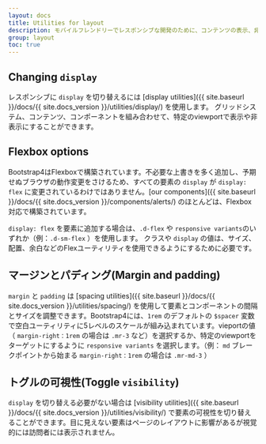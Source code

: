 ```yaml
---
layout: docs
title: Utilities for layout
description: モバイルフレンドリーでレスポンシブな開発のために、コンテンツの表示、非表示、整列、余白などのユーティリティクラスが組み込まれています。
group: layout
toc: true
---
```

<!-- ---
layout: docs
title: Utilities for layout
description: For faster mobile-friendly and responsive development, Bootstrap includes dozens of utility classes for showing, hiding, aligning, and spacing content.
group: layout
toc: true
--- -->

<!-- ## Changing `display`

Use our [display utilities]({{ site.baseurl }}/docs/{{ site.docs_version }}/utilities/display/) for responsively toggling common values of the `display` property. Mix it with our grid system, content, or components to show or hide them across specific viewports. -->

## Changing `display`

レスポンシブに `display` を切り替えるには [display utilities]({{ site.baseurl }}/docs/{{ site.docs_version }}/utilities/display/) を使用します。 グリッドシステム、コンテンツ、コンポーネントを組み合わせて、特定のviewportで表示や非表示にすることができます。

<!-- ## Flexbox options

Bootstrap 4 is built with flexbox, but not every element's `display` has been changed to `display: flex` as this would add many unnecessary overrides and unexpectedly change key browser behaviors. Most of [our components]({{ site.baseurl }}/docs/{{ site.docs_version }}/components/alerts/) are built with flexbox enabled.

Should you need to add `display: flex` to an element, do so with `.d-flex` or one of the responsive variants (e.g., `.d-sm-flex`). You'll need this class or `display` value to allow the use of our extra [flexbox utilities]({{ site.baseurl }}/docs/{{ site.docs_version }}/utilities/flex/) for sizing, alignment, spacing, and more. -->

## Flexbox options

Bootstrap4はFlexboxで構築されています。不必要な上書きを多く追加し、予期せぬブラウザの動作変更をさけるため、すべての要素の `display` が `display: flex` に変更されているわけではありません。[our components]({{ site.baseurl }}/docs/{{ site.docs_version }}/components/alerts/) のほとんどは、Flexbox対応で構築されています。

`display: flex` を要素に追加する場合は、`.d-flex` や `responsive variants`のいずれか（例：`.d-sm-flex` ）を使用します。
クラスや `display` の値は、サイズ、配置、余白などのFlexユーティリティを使用できるようにするために必要です。


<!-- ## Margin and padding

Use the `margin` and `padding` [spacing utilities]({{ site.baseurl }}/docs/{{ site.docs_version }}/utilities/spacing/) to control how elements and components are spaced and sized. Bootstrap 4 includes a five-level scale for spacing utilities, based on a `1rem` value default `$spacer` variable. Choose values for all viewports (e.g., `.mr-3` for `margin-right: 1rem`), or pick responsive variants to target specific viewports (e.g., `.mr-md-3` for `margin-right: 1rem` starting at the `md` breakpoint). -->

## マージンとパディング(Margin and padding)

`margin` と `padding` は [spacing utilities]({{ site.baseurl }}/docs/{{ site.docs_version }}/utilities/spacing/) を使用して要素とコンポーネントの間隔とサイズを調整できます。Bootstrap4には、`1rem` のデフォルトの `$spacer` 変数で空白ユーティリティに5レベルのスケールが組み込まれています。vieportの値（ `margin-right：1rem` の場合は `.mr-3` など）を選択するか、特定のviewportをターゲットにするように `responsive variants` を選択します。（例： `md` ブレークポイントから始まる `margin-right：1rem` の場合は `.mr-md-3` ）

<!-- ## Toggle `visibility`

When toggling `display` isn't needed, you can toggle the `visibility` of an element with our [visibility utilities]({{ site.baseurl }}/docs/{{ site.docs_version }}/utilities/visibility/). Invisible elements will still affect the layout of the page, but are visually hidden from visitors. -->

## トグルの可視性(Toggle `visibility`)

`display` を切り替える必要がない場合は [visibility utilities]({{ site.baseurl }}/docs/{{ site.docs_version }}/utilities/visibility/) で要素の可視性を切り替えることができます。目に見えない要素はページのレイアウトに影響があるが視覚的には訪問者には表示されません。
